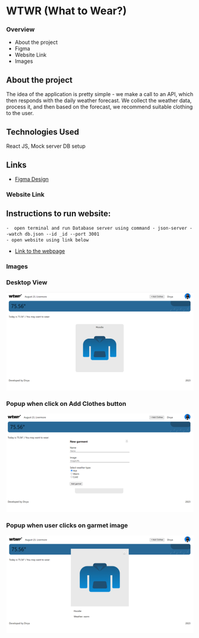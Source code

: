 # WTWR (What to Wear?)

### Overview

- About the project
- Figma
- Website Link
- Images

## About the project

The idea of the application is pretty simple - we make a call to an API, which then responds with the daily weather forecast. We collect the weather data, process it, and then based on the forecast, we recommend suitable clothing to the user.

## Technologies Used

React JS, Mock server DB setup

## Links

- [Figma Design](https://www.figma.com/file/DTojSwldenF9UPKQZd6RRb/Sprint-10%3A-WTWR)

### Website Link

## Instructions to run website:

    -  open terminal and run Database server using command - json-server --watch db.json --id _id --port 3001
    - open website using link below

- [Link to the webpage](https://divyaaa1812.github.io/se_project_react)

### Images

### Desktop View

![Desktop View](https://github.com/divyaaa1812/se_project_react/blob/main/Website/WTWR.png?raw=true)

### Popup when click on Add Clothes button

![Popup when click on Add Clothes button](https://github.com/divyaaa1812/se_project_react/blob/main/Website/AddClothespopup.png?raw=true)

### Popup when user clicks on garmet image

![Popup when user clicks on garmet image](https://github.com/divyaaa1812/se_project_react/blob/main/Website/clickonImage.png?raw=true)
